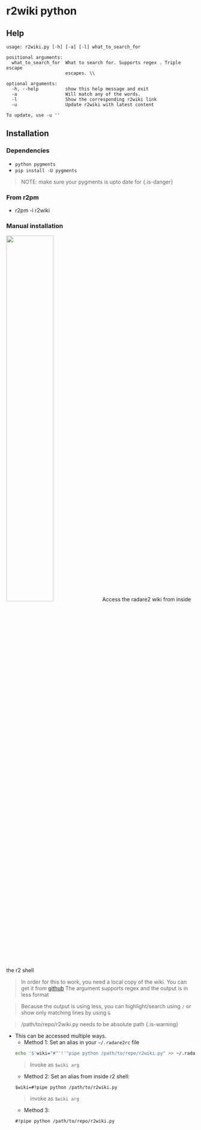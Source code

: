 <!-- TITLE: r2wiki.py -->

# r2wiki python
## Help

```text
usage: r2wiki.py [-h] [-a] [-l] what_to_search_for

positional arguments:
  what_to_search_for  What to search for. Supports regex . Triple escape
                      escapes. \\

optional arguments:
  -h, --help          show this help message and exit
  -a                  Will match any of the words.
  -l                  Show the corresponding r2wiki link
  -u                  Update r2wiki with latest content

To update, use -u ''
```

## Installation
### Dependencies
- `python pygments`
- `pip install -U pygments`
> NOTE: make sure your pygments is upto date for {.is-danger}
### From r2pm
- r2pm -i r2wiki
### Manual installation
<a href="https://asciinema.org/a/e9jU79M8c8cdMsgsyREfDH5qm" target="_blank"><img src="https://asciinema.org/a/e9jU79M8c8cdMsgsyREfDH5qm.png" width="50%" align="middle"/></a>
Access the radare2 wiki from inside the r2 shell
> In order for this to work, you need a local copy of the wiki. You can get it from [github](https://github.com/securisec/radare2_wiki)
> The argument supports regex and the output is in less format

> Because the output is using less, you can highlight/search using `/` or show only matching lines by using `&`

> /path/to/repo/r2wiki.py needs to be absolute path {.is-warning}

- This can be accessed multiple ways. 
	- Method 1: Set an alias in your `~/.radare2rc` file		
    ```sh
    echo '$'wiki="#"'!'"pipe python /path/to/repo/r2wiki.py" >> ~/.radare2rc
    ```
	 > Invoke as `$wiki arg`
	- Method 2: Set an alias from inside r2 shell:
	```text
	$wiki=#!pipe python /path/to/r2wiki.py
	```
	 > invoke as `$wiki arg`
	- Method 3: 
    ```text
    #!pipe python /path/to/repo/r2wiki.py
    ```
		


<p hidden>python wiki</p>
		